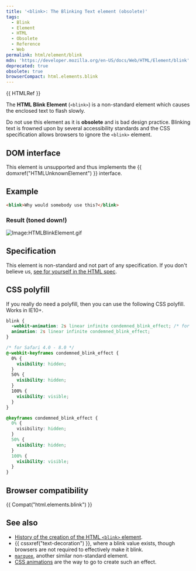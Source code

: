 ```yaml
---
title: '<blink>: The Blinking Text element (obsolete)'
tags:
  - Blink
  - Element
  - HTML
  - Obsolete
  - Reference
  - Web
permalink: html/element/blink
mdn: 'https://developer.mozilla.org/en-US/docs/Web/HTML/Element/blink'
deprecated: true
obsolete: true
browserCompact: html.elements.blink
---
```

{{ HTMLRef }} 

The **HTML Blink Element** (`<blink>`) is a non-standard element which causes the enclosed text to flash slowly.

Do not use this element as it is **obsolete** and is bad design practice. Blinking text is frowned upon by several accessibility standards and the CSS specification allows browsers to ignore the `<blink>` element.

## DOM interface

This element is unsupported and thus implements the {{ domxref("HTMLUnknownElement") }} interface.

## Example

```html
<blink>Why would somebody use this?</blink>

```

### Result (toned down!)

![Image:HTMLBlinkElement.gif](/@api/deki/files/247/=HTMLBlinkElement.gif)

## Specification

This element is non-standard and not part of any specification. If you don't believe us, [see for yourself in the HTML spec](https://html.spec.whatwg.org/multipage/obsolete.html#non-conforming-features).

## CSS polyfill

If you really do need a polyfill, then you can use the following CSS polyfill. Works in IE10+.

```css
blink {
  -webkit-animation: 2s linear infinite condemned_blink_effect; /* for Safari 4.0 - 8.0 */
  animation: 2s linear infinite condemned_blink_effect;
}

/* for Safari 4.0 - 8.0 */
@-webkit-keyframes condemned_blink_effect {
  0% {
    visibility: hidden;
  }
  50% {
    visibility: hidden;
  }
  100% {
    visibility: visible;
  }
}

@keyframes condemned_blink_effect {
  0% {
    visibility: hidden;
  }
  50% {
    visibility: hidden;
  }
  100% {
    visibility: visible;
  }
}
```

## Browser compatibility

{{ Compat("html.elements.blink") }}

## See also

-   [History of the creation of the HTML `<blink>` element](http://www.montulli.org/theoriginofthe%3Cblink%3Etag).
-   {{ cssxref("text-decoration") }}, where a blink value exists, though browsers are not required to effectively make it blink.
-   [`marquee`](/html/element/marquee/), another similar non-standard element.
-   [CSS animations](/guide/css/using_css_animations "/en-US/docs/Web/Guide/CSS/Using_CSS_animations") are the way to go to create such an effect.
